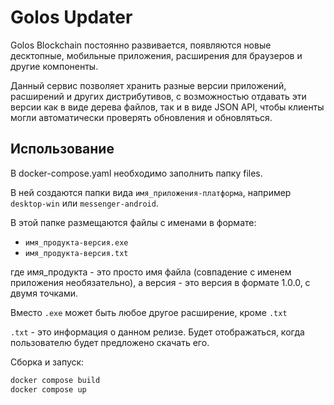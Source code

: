 # Golos Updater

Golos Blockchain постоянно развивается, появляются новые десктопные, мобильные приложения, расширения для браузеров и другие компоненты.

Данный сервис позволяет хранить разные версии приложений, расширений и других дистрибутивов, с возможностью отдавать эти версии как в виде дерева файлов, так и в виде JSON API, чтобы клиенты могли автоматически проверять обновления и обновляться.

## Использование

В docker-compose.yaml необходимо заполнить папку files.

В ней создаются папки вида `имя_приложения-платформа`, например `desktop-win` или `messenger-android`.

В этой папке размещаются файлы с именами в формате:
- `имя_продукта-версия.exe`
- `имя_продукта-версия.txt`

где имя_продукта - это просто имя файла (совпадение с именем приложения необязательно), а версия - это версия в формате 1.0.0, с двумя точками.

Вместо `.exe` может быть любое другое расширение, кроме `.txt`

`.txt` - это информация о данном релизе. Будет отображаться, когда пользователю будет предложено скачать его.

Сборка и запуск:

```sh
docker compose build
docker compose up
```

